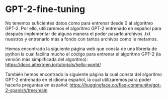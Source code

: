 # GPT-2-fine-tuning

No tenemos suficientes datos como para entrenar desde 0 al algoritmo GPT-2. Por ello, utilizaremos el algoritmo GPT-2 entrenado en español para después implementar de alguna manera el poder pasarle archivos .txt nuestros y entrenarlo más a fondo con tantos archivos como le metamos.

Hemos encontrado la siguiente página web que consta de una librería de python la cual facilita mucho el código para entrenar el algoritmo GPT-2 (la versión más simplificada del algoritmo): https://docs.aitextgen.io/tutorials/hello-world/

También hemos encontrado la siguiente página la cual consta del algoritmo GPT-2 entrenado en el idioma español, la cual utilizaremos para poder hacerle preguntas en español: https://huggingface.co/flax-community/gpt-2-spanish/tree/main
